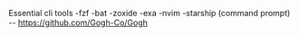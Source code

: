 Essential cli tools
-fzf
-bat
-zoxide
-exa
-nvim
-starship (command prompt)
-- https://github.com/Gogh-Co/Gogh
